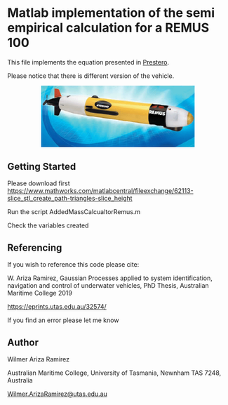 # Matlab implementation of the semi empirical calculation for a REMUS 100



This file implements the equation presented in [Prestero](https://core.ac.uk/download/pdf/4429735.pdf).

Please notice that there is different version of the vehicle.

<p align="center">
  <img src="7674-REMUS100.gif" width="350" title="hover text">
 </p>

## Getting Started

Please download first https://www.mathworks.com/matlabcentral/fileexchange/62113-slice_stl_create_path-triangles-slice_height

Run the script AddedMassCalcualtorRemus.m

Check the variables created


## Referencing

If you wish to reference this code please cite:

W. Ariza Ramirez, Gaussian Processes applied to system identification, navigation and control of underwater vehicles, PhD Thesis, Australian Maritime College 2019

https://eprints.utas.edu.au/32574/

If you find an error please let me know





## Author


Wilmer Ariza Ramirez

Australian Maritime College, 
University of Tasmania, Newnham TAS 7248, Australia

Wilmer.ArizaRamirez@utas.edu.au 
